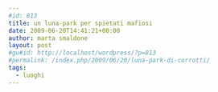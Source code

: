 ```yaml
---
#id: 813
title: un luna-park per spietati mafiosi
date: 2009-06-20T14:41:21+00:00
author: marta smaldone
layout: post
#gu#id: http://localhost/wordpress/?p=813
#permalink: /index.php/2009/06/20/luna-park-di-corrotti/
tags:
  - luoghi
---
```

